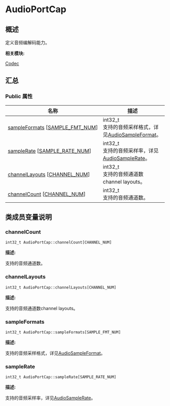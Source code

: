 # AudioPortCap


## 概述

定义音频编解码能力。

**相关模块:**

[Codec](_codec.md)


## 汇总


### Public 属性

  | 名称 | 描述 | 
| -------- | -------- |
| [sampleFormats](#sampleformats)&nbsp;[[SAMPLE_FMT_NUM](_codec.md#sample_fmt_num)] | int32_t<br/>支持的音频采样格式，详见[AudioSampleFormat](_codec.md#audiosampleformat)。 | 
| [sampleRate](#samplerate)&nbsp;[[SAMPLE_RATE_NUM](_codec.md#sample_rate_num)] | int32_t<br/>支持的音频采样率，详见[AudioSampleRate](_codec.md#audiosamplerate)。 | 
| [channelLayouts](#channellayouts)&nbsp;[[CHANNEL_NUM](_codec.md#channel_num)] | int32_t<br/>支持的音频通道数channel&nbsp;layouts。 | 
| [channelCount](#channelcount)&nbsp;[[CHANNEL_NUM](_codec.md#channel_num)] | int32_t<br/>支持的音频通道数。 | 


## 类成员变量说明


### channelCount

  
```
int32_t AudioPortCap::channelCount[CHANNEL_NUM]
```

**描述:**

支持的音频通道数。


### channelLayouts

  
```
int32_t AudioPortCap::channelLayouts[CHANNEL_NUM]
```

**描述:**

支持的音频通道数channel layouts。


### sampleFormats

  
```
int32_t AudioPortCap::sampleFormats[SAMPLE_FMT_NUM]
```

**描述:**

支持的音频采样格式，详见[AudioSampleFormat](_codec.md#audiosampleformat)。


### sampleRate

  
```
int32_t AudioPortCap::sampleRate[SAMPLE_RATE_NUM]
```

**描述:**

支持的音频采样率，详见[AudioSampleRate](_codec.md#audiosamplerate)。
